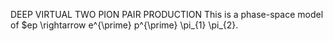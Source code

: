 DEEP VIRTUAL TWO PION PAIR PRODUCTION
 This is a phase-space model of $ep \rightarrow e^{\prime} p^{\prime} \pi_{1} \pi_{2}.

